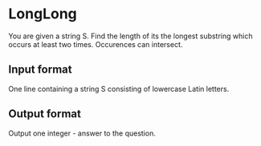 # LongLong

You are given a string S. Find the length of its the longest substring which occurs at least two times. Occurences can intersect.

## Input format

One line containing a string S consisting of lowercase Latin letters.

## Output format

Output one integer - answer to the question.
